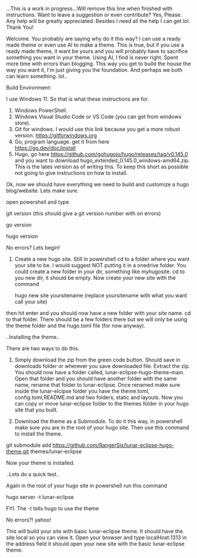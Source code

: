 ...This is a work in progress...Will remove this line when finished with instructions.
Want to leave a suggestion or even contribute? Yes, Please. Any help will be greatly appreciated.
Besides I need all the help I can get.lol. Thank You!

Welcome.
You probably are saying why do it this way? I can use a ready made theme or even use AI to make a theme.
This is true, but if you use a ready made theme, it want be yours and you will probably have to sacrifice something you want in your theme.
Using AI, I find is never right. Spent more time with errors than blogging. 
This way you get to build the house the way you want it, I'm just giving you the foundation.
And perhaps we both can learn something. lol..

Build Environment:

I use Windows 11. So that is what these instructions are for.

1. Windows PowerShell.
2. Windows Visual Studio Code or VS Code (you can get from windows store).
3. Git for windows. I would use this link because you get a more robust version.
              https://gitforwindows.org
4. Go, program language. get it from here  
              https://go.dev/doc/install
5. Hugo, go here https://github.com/gohugoio/hugo/releases/tag/v0.145.0 and you want to download
   hugo_extended_0.145.0_windows-amd64.zip. This is the lates version as of writing this.
   To keep this short as possible not going to give instructions on how to install. 

Ok, now we should have everything we need to build and customize a hugo blog/website.
Lets make sure.

open powershell and type

  git version
(this should give a git version number with on errors)

  go version

  hugo version

No errors? 
Lets begin!

1. Create a new hugo site. Still in powershell cd to a folder where you want your site to be. I would suggest NOT putting it in a onedrive folder.
You could create a new folder in your dir, something like myhugosite. cd to you new dir, it should be empty.
Now create your new site with the command

   hugo new site yoursitename  (replace yoursitename with what you want call your site)
   
then hit enter and you should now have a new folder with your site name.
cd to that folder. There should be a few folders there but we will only be using the theme folder and the hugo.toml file (for now anyway).

  ..Installing the theme..

There are two ways to do this. 

1. Simply download the zip from the green code button. Should save in downloads folder or wherever you save downloaded file.
   Extract the zip. You should now have a folder called, lunar-eclipse-hugo-theme-main. Open that folder and you should have another folder with the same name, rename that folder to lunar-eclipse.
   Once renamed make sure inside the lunar-elcipse folder you have the theme.toml, config.toml,README.md and two folders, static and layouts.
Now you can copy or move lunar-eclipse folder to the themes folder in your hugo site that you built.

2. Download the theme as a Submodule. To do it this way, in powershell make sure you are in the root of your hugo site. Then use this command to install the theme.
       
git submodule add https://github.com/RangerSix/lunar-eclipse-hugo-theme.git themes/lunar-eclipse

Now your theme is installed.

  ..Lets do a quick test..

Again in the root of your hugo site in powershell run this command

hugo server -t lunar-eclipse

FYI. The -t tells hugo to use the theme

No errors?! yahoo!

This will build your site with basic lunar-eclipse theme. It should have the site local so you can view it.
Open your browser and type localHost:1313 in the address field it should open your new site with the basic lunar-eclipse theme.

 
